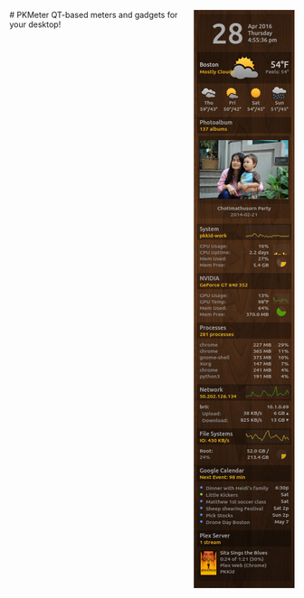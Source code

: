 <img align="right" src="media/screenshot.png"># PKMeter
QT-based meters and gadgets for your desktop!
